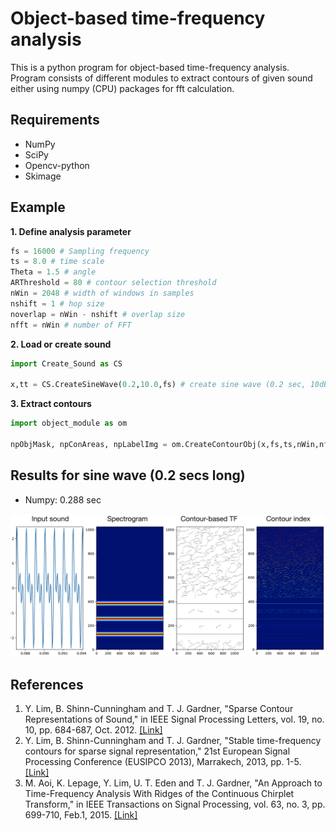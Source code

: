 # Object-based time-frequency analysis

This is a python program for object-based time-frequency analysis. Program consists of different modules to extract contours of given sound either using numpy (CPU) packages for fft calculation.

## Requirements
- NumPy
- SciPy
- Opencv-python
- Skimage

## Example

**1. Define analysis parameter**
```python
fs = 16000 # Sampling frequency
ts = 8.0 # time scale
Theta = 1.5 # angle
ARThreshold = 80 # contour selection threshold
nWin = 2048 # width of windows in samples
nshift = 1 # hop size
noverlap = nWin - nshift # overlap size
nfft = nWin # number of FFT
```

**2. Load or create sound**

```python
import Create_Sound as CS

x,tt = CS.CreateSineWave(0.2,10.0,fs) # create sine wave (0.2 sec, 10dB SNR)
```

**3. Extract contours**

```python
import object_module as om

npObjMask, npConAreas, npLabelImg = om.CreateContourObj(x,fs,ts,nWin,nfft,noverlap,Theta,ARThreshold)
```

## Results for sine wave (0.2 secs long)
- Numpy: 0.288 sec

![Result Image](/example_result.png)

## References
1. Y. Lim, B. Shinn-Cunningham and T. J. Gardner, "Sparse Contour Representations of Sound," in IEEE Signal Processing Letters, vol. 19, no. 10, pp. 684-687, Oct. 2012. [[Link]](http://ieeexplore.ieee.org/stamp/stamp.jsp?tp=&arnumber=6256698&isnumber=6249741)
2. Y. Lim, B. Shinn-Cunningham and T. J. Gardner, "Stable time-frequency contours for sparse signal representation," 21st European Signal Processing Conference (EUSIPCO 2013), Marrakech, 2013, pp. 1-5. [[Link]](http://ieeexplore.ieee.org/stamp/stamp.jsp?tp=&arnumber=6811462&isnumber=6811387)
3. M. Aoi, K. Lepage, Y. Lim, U. T. Eden and T. J. Gardner, "An Approach to Time-Frequency Analysis With Ridges of the Continuous Chirplet Transform," in IEEE Transactions on Signal Processing, vol. 63, no. 3, pp. 699-710, Feb.1, 2015. [[Link]](http://ieeexplore.ieee.org/stamp/stamp.jsp?tp=&arnumber=6937207&isnumber=6994902)
